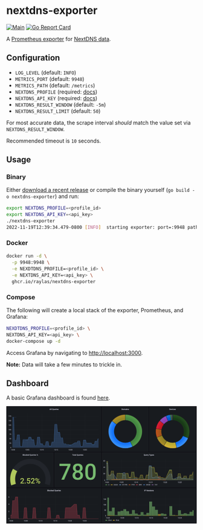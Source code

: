 # nextdns-exporter

[![Main](https://github.com/raylas/nextdns-exporter/actions/workflows/main.yaml/badge.svg)](https://github.com/raylas/nextdns-exporter/actions/workflows/main.yml)
[![Go Report Card](https://goreportcard.com/badge/github.com/raylas/nextdns-exporter)](https://goreportcard.com/report/github.com/raylas/nextdns-exporter)

A [Prometheus exporter](https://prometheus.io/docs/instrumenting/exporters/) for [NextDNS data](https://nextdns.github.io/api/#analytics).

## Configuration

- `LOG_LEVEL` (default: `INFO`)
- `METRICS_PORT` (default: `9948`)
- `METRICS_PATH` (default: `/metrics`)
- `NEXTDNS_PROFILE` (required: [docs](https://nextdns.github.io/api/#profile))
- `NEXTDNS_API_KEY` (required: [docs](https://nextdns.github.io/api/#authentication))
- `NEXTDNS_RESULT_WINDOW` (default: `-5m`)
- `NEXTDNS_RESULT_LIMIT` (default: `50`)

For most accurate data, the scrape interval _should_ match the value set via `NEXTDNS_RESULT_WINDOW`.

Recommended timeout is `10` seconds.

## Usage

### Binary

Either [download a recent release](https://github.com/raylas/nextdns-exporter/releases) or compile the binary yourself (`go build -o nextdns-exporter`) and run:
```sh
export NEXTDNS_PROFILE=<profile_id>
export NEXTDNS_API_KEY=<api_key>
./nextdns-exporter
2022-11-19T12:39:34.479-0800 [INFO]  starting exporter: port=:9948 path=/metrics
```

### Docker

```sh
docker run -d \
  -p 9948:9948 \
  -e NEXDTDNS_PROFILE=<profile_id> \
  -e NEXTDNS_API_KEY=<api_key> \
  ghcr.io/raylas/nextdns-exporter
```

### Compose

The following will create a local stack of the exporter, Prometheus, and Grafana:
```sh
NEXDTDNS_PROFILE=<profile_id> \
NEXTDNS_API_KEY=<api_key> \
docker-compose up -d
```

Access Grafana by navigating to [http://localhost:3000](http://localhost:3000).

**Note:** Data will take a few minutes to trickle in.

## Dashboard

A basic Grafana dashboard is found [here](/grafana/dashboards/nextdns.json).

![Grafana dashboard](/grafana/dashboards/nextdns.png)
